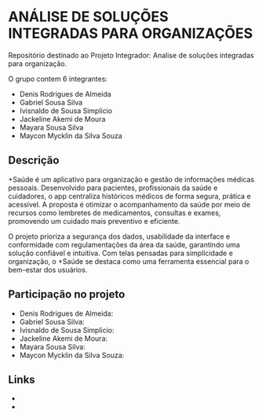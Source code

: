 # ANÁLISE DE SOLUÇÕES INTEGRADAS PARA ORGANIZAÇÕES
Repositório destinado ao Projeto Integrador: Analise de soluções integradas para organização.

O grupo contem 6 integrantes:

- Denis Rodrigues de Almeida
- Gabriel Sousa Silva
- Ivisnaldo de Sousa Simplicio
- Jackeline Akemi de Moura
- Mayara Sousa Silva
- Maycon Mycklin da Silva Souza

## Descrição
+Saúde é um aplicativo para organização e gestão de informações médicas pessoais. Desenvolvido para pacientes, profissionais da saúde e cuidadores, o app centraliza históricos médicos de forma segura, prática e acessível. A proposta é otimizar o acompanhamento da saúde por meio de recursos como lembretes de medicamentos, consultas e exames, promovendo um cuidado mais preventivo e eficiente.

O projeto prioriza a segurança dos dados, usabilidade da interface e conformidade com regulamentações da área da saúde, garantindo uma solução confiável e intuitiva. Com telas pensadas para simplicidade e organização, o +Saúde se destaca como uma ferramenta essencial para o bem-estar dos usuários.

## Participação no projeto

- Denis Rodrigues de Almeida:
- Gabriel Sousa Silva:
- Ivisnaldo de Sousa Simplicio:
- Jackeline Akemi de Moura:
- Mayara Sousa Silva:
- Maycon Mycklin da Silva Souza:
  
## Links
-
- 
